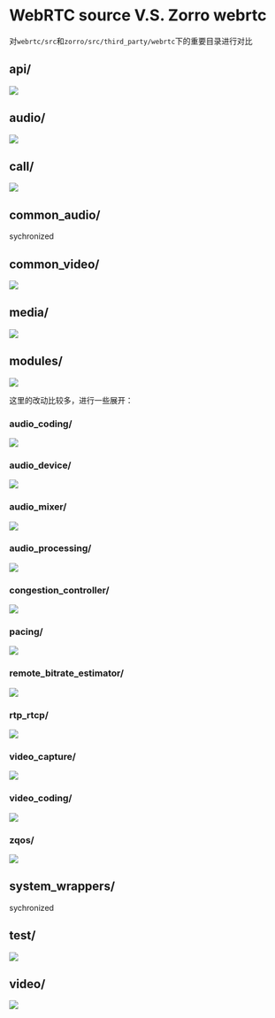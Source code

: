# WebRTC source V.S. Zorro webrtc

对`webrtc/src`和`zorro/src/third_party/webrtc`下的重要目录进行对比

## api/

![](images/0050d26bae0a59b9c352155b6b45113a.png)

## audio/
![](images/502c7b65f75a8817e499e14aec8414f3.png)

## call/

![](images/85dc8448b5960c9a31b9834ac763307b.png)

## common_audio/
sychronized

## common_video/

![](images/8b173a2e2b2e072be3171cb1a9ba8010.png)

## media/
![](images/fa663290f3b6444fecbf293af335ce0d.png)

## modules/

![](images/dc4f9bb37ac1cf091536c6d9d5fa5e51.png)

这里的改动比较多，进行一些展开：

### audio_coding/

![](images/a3802a0e9a27956a9f8a3b8d04454a16.png)

### audio_device/
![](images/a1fac852b32156ed254a769ae4b33915.png)

### audio_mixer/

![](images/3c45cf7b4956a0ff04be88ab3a307313.png)

### audio_processing/

![](images/4cb957e0e3b1e95186b0542ae5da6e9c.png)

### congestion_controller/

![](images/638339e52289c3d92e159180f8577a7a.png)

### pacing/

![](images/16de2b6d1e3837508e5269b5059ff467.png)

### remote_bitrate_estimator/

![](images/780fc3113f64dad7dd73e46d16b13f0f.png)

### rtp_rtcp/

![](images/1da2596e30d3db65446a0bfbfc43ab84.png)


### video_capture/

![](images/e3c0744b525a1a3c058f38e0044525c1.png)

### video_coding/

![](images/3e46ef3994844859afd891dc40ba5493.png)

### zqos/

![](images/9e84ac05a889cb1a2b70784c0cc3913c.png)

## system_wrappers/

sychronized

## test/

![](images/28c24f4d0327ffa97a8dca01b13f692c.png)

## video/

![](images/3d10157bc6d518873a036fa895e77964.png)